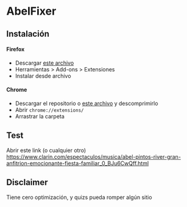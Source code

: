 # AbelFixer

## Instalación
#### Firefox
- Descargar [este archivo](https://github.com/xeBuz/AbelFixer/blob/master/extensions/firefox/abelfixer-1.3-an%2Bfx.xpi)
- Herramientas > Add-ons > Extensiones
- Instalar desde archivo


#### Chrome
- Descargar el repositorio o [este archivo](https://github.com/xeBuz/AbelFixer/archive/v1.3.zip) y descomprimirlo
- Abrir `chrome://extensions/`
- Arrastrar la carpeta


## Test

Abrir este link (o cualquier otro) https://www.clarin.com/espectaculos/musica/abel-pintos-river-gran-anfitrion-emocionante-fiesta-familiar_0_BJu6CwQff.html


## Disclaimer

Tiene cero optimización, y quizs pueda romper algún sitio
